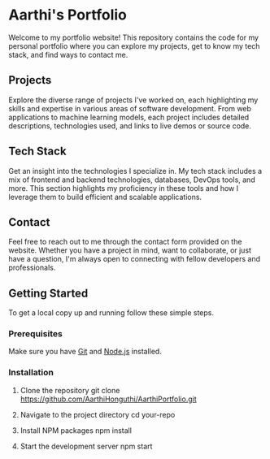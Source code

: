 # Aarthi's Portfolio

Welcome to my portfolio website! This repository contains the code for my personal portfolio where you can explore my projects, get to know my tech stack, and find ways to contact me.

## Projects

Explore the diverse range of projects I've worked on, each highlighting my skills and expertise in various areas of software development. From web applications to machine learning models, each project includes detailed descriptions, technologies used, and links to live demos or source code.

## Tech Stack

Get an insight into the technologies I specialize in. My tech stack includes a mix of frontend and backend technologies, databases, DevOps tools, and more. This section highlights my proficiency in these tools and how I leverage them to build efficient and scalable applications.

## Contact

Feel free to reach out to me through the contact form provided on the website. Whether you have a project in mind, want to collaborate, or just have a question, I'm always open to connecting with fellow developers and professionals.

## Getting Started

To get a local copy up and running follow these simple steps.

### Prerequisites

Make sure you have [Git](https://git-scm.com/) and [Node.js](https://nodejs.org/en/) installed.

### Installation

1. Clone the repository
   git clone https://github.com/AarthiHonguthi/AarthiPortfolio.git

2. Navigate to the project directory
   cd your-repo

3. Install NPM packages
   npm install
   
4. Start the development server
   npm start

